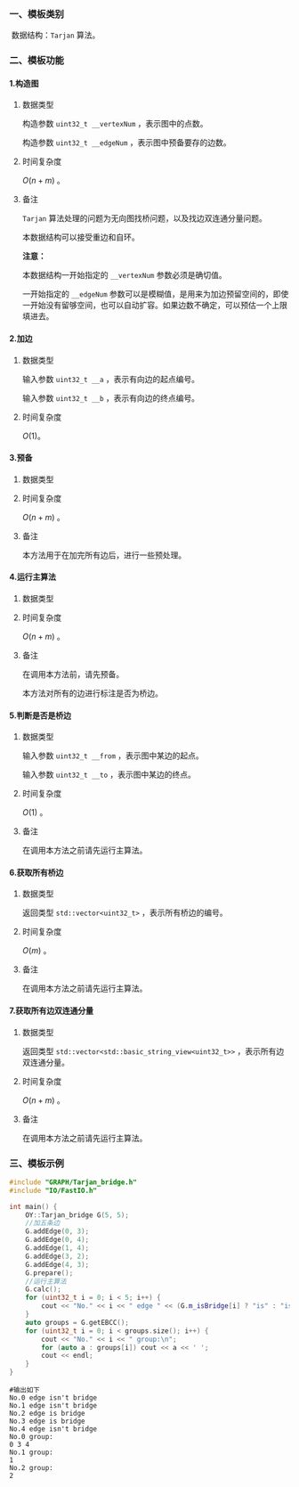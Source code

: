 ### 一、模板类别

​	数据结构：`Tarjan` 算法。

### 二、模板功能

#### 1.构造图

1. 数据类型

   构造参数 `uint32_t __vertexNum`​ ，表示图中的点数。

   构造参数 `uint32_t __edgeNum` ，表示图中预备要存的边数。

2. 时间复杂度

   $O(n+m)$ 。

3. 备注

   `Tarjan` 算法处理的问题为无向图找桥问题，以及找边双连通分量问题。

   本数据结构可以接受重边和自环。
   
   **注意：**

   本数据结构一开始指定的 `__vertexNum` 参数必须是确切值。
   
   一开始指定的 `__edgeNum` 参数可以是模糊值，是用来为加边预留空间的，即使一开始没有留够空间，也可以自动扩容。如果边数不确定，可以预估一个上限填进去。

#### 2.加边

1. 数据类型

   输入参数 `uint32_t __a`​ ，表示有向边的起点编号。

   输入参数 `uint32_t __b` ，表示有向边的终点编号。

2. 时间复杂度

   $O(1)$。


#### 3.预备

1. 数据类型

2. 时间复杂度

   $O(n+m)$ 。

3. 备注

   本方法用于在加完所有边后，进行一些预处理。

#### 4.运行主算法

1. 数据类型

2. 时间复杂度

   $O(n+m)$ 。

3. 备注

   在调用本方法前，请先预备。
   
   本方法对所有的边进行标注是否为桥边。


#### 5.判断是否是桥边

1. 数据类型

   输入参数 `uint32_t __from` ，表示图中某边的起点。

   输入参数 `uint32_t __to` ，表示图中某边的终点。

2. 时间复杂度

   $O(1)$ 。

3. 备注

   在调用本方法之前请先运行主算法。

#### 6.获取所有桥边

1. 数据类型

   返回类型 `std::vector<uint32_t>` ，表示所有桥边的编号。

2. 时间复杂度

   $O(m)$ 。

3. 备注

   在调用本方法之前请先运行主算法。

#### 7.获取所有边双连通分量

1. 数据类型

   返回类型 `std::vector<std::basic_string_view<uint32_t>>` ，表示所有边双连通分量。

2. 时间复杂度

   $O(n+m)$ 。

3. 备注

   在调用本方法之前请先运行主算法。

### 三、模板示例

```c++
#include "GRAPH/Tarjan_bridge.h"
#include "IO/FastIO.h"

int main() {
    OY::Tarjan_bridge G(5, 5);
    //加五条边
    G.addEdge(0, 3);
    G.addEdge(0, 4);
    G.addEdge(1, 4);
    G.addEdge(3, 2);
    G.addEdge(4, 3);
    G.prepare();
    //运行主算法
    G.calc();
    for (uint32_t i = 0; i < 5; i++) {
        cout << "No." << i << " edge " << (G.m_isBridge[i] ? "is" : "isn't") << " bridge\n";
    }
    auto groups = G.getEBCC();
    for (uint32_t i = 0; i < groups.size(); i++) {
        cout << "No." << i << " group:\n";
        for (auto a : groups[i]) cout << a << ' ';
        cout << endl;
    }
}
```

```
#输出如下
No.0 edge isn't bridge
No.1 edge isn't bridge
No.2 edge is bridge
No.3 edge is bridge
No.4 edge isn't bridge
No.0 group:
0 3 4 
No.1 group:
1 
No.2 group:
2 

```

